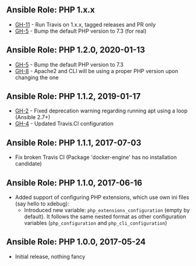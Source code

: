 ## Ansible Role: PHP 1.x.x

- [GH-11](https://github.com/T2L/ansible-role-php/issues/11) - Run Travis on 1.x.x, tagged releases and PR only
- [GH-5](https://github.com/T2L/ansible-role-php/issues/5) - Bump the default PHP version to 7.3 (for real)

## Ansible Role: PHP 1.2.0, 2020-01-13

- [GH-5](https://github.com/T2L/ansible-role-php/issues/5) - Bump the default PHP version to 7.3
- [GH-8](https://github.com/T2L/ansible-role-php/issues/8) - Apache2 and CLI will be using a proper PHP version upon changing the one

## Ansible Role: PHP 1.1.2, 2019-01-17

- [GH-2](https://github.com/T2L/ansible-role-php/issues/2) - Fixed deprecation warning regarding running apt using a loop (Ansible 2.7+)
- [GH-4](https://github.com/T2L/ansible-role-php/issues/4) - Updated Travis.CI configuration

## Ansible Role: PHP 1.1.1, 2017-07-03

- Fix broken Travis CI (Package 'docker-engine' has no installation candidate)

## Ansible Role: PHP 1.1.0, 2017-06-16

- Added support of configuring PHP extensions, which use own ini files (say hello to xdebug):
    * Introduced new variable: `php_extensions_configuration` (empty by default). It follows the same nested format as other configuration variables (`php_configuration` and `php_cli_configuration`)

## Ansible Role: PHP 1.0.0, 2017-05-24

- Initial release, nothing fancy
